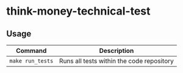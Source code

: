 # think-money-technical-test

## Usage
| Command | Description |
| --- | --- |
| `make run_tests` | Runs all tests within the code repository |